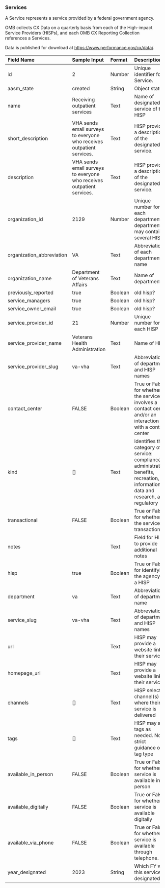 ### Services

A Service represents a service provided by a federal government agency.

OMB collects CX Data on a quarterly basis from each of the High-impact Service Providers (HISPs),
and each OMB CX Reporting Collection references a Services.

Data is published for download at https://www.performance.gov/cx/data/.

|Field Name|Sample Input|Format |Description|
|:----|:----|:----|:----|
|id|2|Number|Unique identifier for a Service.|
|aasm_state|created|String|Object status|
|name|Receiving outpatient services|Text|Name of designated service of the HISP|
|short_description|VHA sends email surveys to everyone who receives outpatient services. |Text|HISP provides a description of the designated service.|
|description|VHA sends email surveys to everyone who receives outpatient services. |Text|HISP provides a description of the designated service.|
|organization_id|2129|Number|Unique number for each department. A department may contain several HISPs|
|organization_abbreviation|VA|Text|Abbreviation of each department name|
|organization_name|Department of Veterans Affairs|Text|Name of department|
|previously_reported|true|Boolean|old hisp?|
|service_managers|true|Boolean|old hisp?|
|service_owner_email|true|Boolean|old hisp?|
|service_provider_id|21|Number|Unique number for each HISP|
|service_provider_name|Veterans Health Administration|Text|Name of HISP|
|service_provider_slug|va-vha|Text|Abbreviation of department and HISP names|
|contact_center|FALSE|Boolean|True or False for whether the service involves a contact center and/or an interaction with a contact center|
|kind|[]|Text|Identifies the category of service: compliance, administrative, benefits, recreation, informational, data and research, and regulatory|
|transactional|FALSE|Boolean|True or False for whether the service is transactional|
|notes| |Text|Field for HISP to provide additional notes|
|hisp|true|Boolean|True or False for identifying the agency as a HISP|
|department|va|Text|Abbreviation of department name|
|service_slug|va-vha|Text|Abbreviation of department and HISP names|
|url| |Text|HISP may provide a website link to their service|
|homepage_url| |Text|HISP may provide a website link to their service|
|channels|[]|Text|HISP select channel(s) where their service is delivered|
|tags|[]|Text|HISP may add tags as needed. No strict guidance on tag type|
|available_in_person|FALSE|Boolean|True or False for whether service is available in person|
|available_digitally|FALSE|Boolean|True or False for whether service is available digitally|
|available_via_phone|FALSE|Boolean|True or False for whether service is available through telephone. |
|year_designated|2023|String|Which FY was this service designated?|
